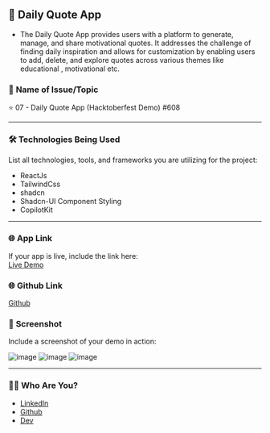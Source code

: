 ## 🚀 **Daily Quote App**
- The Daily Quote App provides users with a platform to generate, manage, and share motivational quotes. It addresses the challenge of finding daily inspiration and allows for customization by enabling users to add, delete, and explore quotes across various themes like educational , motivational etc.
  
### 📝 **Name of Issue/Topic**

⭐ 07 - Daily Quote App (Hacktoberfest Demo) #608

---

### 🛠️ **Technologies Being Used**

List all technologies, tools, and frameworks you are utilizing for the project:

- ReactJs
- TailwindCss
- shadcn
- Shadcn-UI Component Styling
- CopilotKit

---

### 🌐 **App Link**

If your app is live, include the link here:  
[Live Demo](https://jarvis-quote.vercel.app/)

### 🌐 **Github Link**
[Github](https://github.com/nitesh2920/JarvisQuote)

### 📸 **Screenshot**

Include a screenshot of your demo in action:  

![image](https://github.com/user-attachments/assets/ea407670-2ea3-47f5-96fc-8f1feeefffd1)
![image](https://github.com/user-attachments/assets/1e41ad52-b8e2-4cb1-b196-ce059159dfeb)
![image](https://github.com/user-attachments/assets/c5b1a3ed-7b42-4861-8e94-4047c83d21b6)


---

### 🙋‍♂️ **Who Are You?**
- [LinkedIn](https://www.linkedin.com/in/nitesh-tiwari-oak/)
- [Github](github.com/nitesh2920)
- [Dev](https://dev.to/niteshoak)

